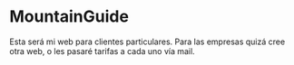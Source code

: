 # MountainGuide

Esta será mi web para clientes particulares.
Para las empresas quizá cree otra web, o les pasaré tarifas a cada uno vía mail.
